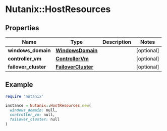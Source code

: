 # Nutanix::HostResources

## Properties

| Name | Type | Description | Notes |
| ---- | ---- | ----------- | ----- |
| **windows_domain** | [**WindowsDomain**](WindowsDomain.md) |  | [optional] |
| **controller_vm** | [**ControllerVm**](ControllerVm.md) |  | [optional] |
| **failover_cluster** | [**FailoverCluster**](FailoverCluster.md) |  | [optional] |

## Example

```ruby
require 'nutanix'

instance = Nutanix::HostResources.new(
  windows_domain: null,
  controller_vm: null,
  failover_cluster: null
)
```

